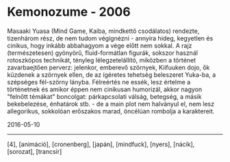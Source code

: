 # Kemonozume - 2006

Masaaki Yuasa (Mind Game, Kaiba, mindkettő csodálatos) rendezte, tizenhárom rész, de nem tudom végignézni - annyira hideg, kegyetlen és cinikus, hogy inkább abbahagyom a vége előtt nem sokkal. A rajz (természetesen) gyönyörű, fluid-formátlan figurák, sokszor használ rotoszkópos technikát, tényleg lélegzetelállító, miközben a történet zavarbaejtően perverz: jelenkor, emberevő szörnyek, Kiifuuken dojo, ők küzdenek a szörnyek ellen, de az ígéretes tehetség beleszeret Yuka-ba, a szépséges fél-szörny lányba. Félreértés ne essék, lesz értelme a történetnek és amikor éppen nem cinikusan humorizál, akkor nagyon "felnőtt témákat" boncolgat: párkapcsolati válság, betegség, a másik bekebelezése, énhatárok stb. - de a main plot nem halványul el, nem lesz allegorikus, sokkolóan erőszakos marad, öncélúan rombolja a karaktereit.

2016-05-10 

----

[4], [animáció], [cronenberg], [japán], [mindfuck], [nyers], [nácik], [sorozat], [trancsír]